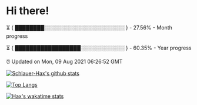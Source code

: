 # Hi there!

⏳ { ████████░░░░░░░░░░░░░░░░░░░░░░ } - 27.56% - Month progress

⏳ { ██████████████████░░░░░░░░░░░░ } - 60.35% - Year progress

⏰ Updated on Mon, 09 Aug 2021 06:26:52 GMT


[![Schlauer-Hax's github stats](https://github-readme-stats.vercel.app/api?username=Schlauer-Hax&show_icons=true&theme=dark&count_private=true)](https://github.com/Schlauer-Hax)


[![Top Langs](https://github-readme-stats.vercel.app/api/top-langs/?username=Schlauer-Hax&layout=compact&theme=dark)](https://github.com/Schlauer-Hax?tab=repositories)


[![Hax's wakatime stats](https://github-readme-stats.vercel.app/api/wakatime?username=Hax&theme=dark)](https://wakatime.com/@Hax)

